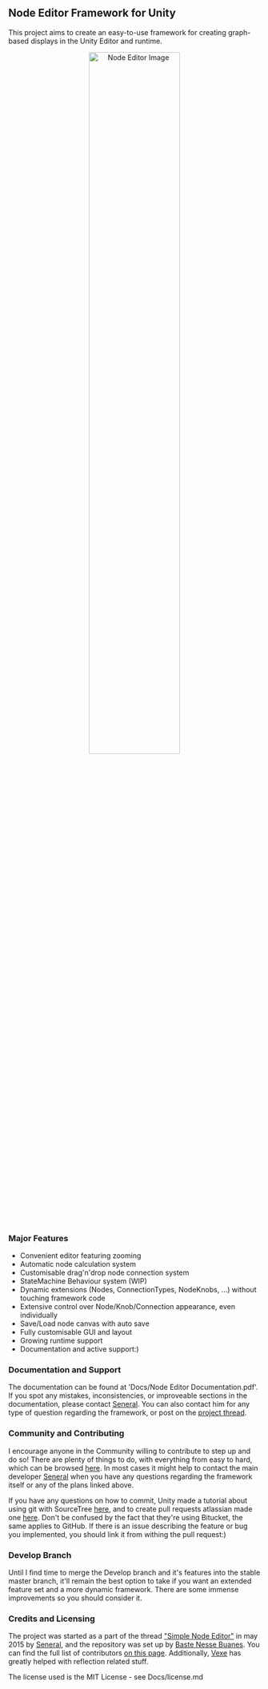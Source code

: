 ## Node Editor Framework for Unity
This project aims to create an easy-to-use framework for creating graph-based displays in the Unity Editor and runtime.

<p align="center">
  <img alt="Node Editor Image" src="http://i.imgur.com/I3rDd7Y.jpg" width="60%"/>
</p>

### Major Features
- Convenient editor featuring zooming
- Automatic node calculation system
- Customisable drag'n'drop node connection system
- StateMachine Behaviour system (WIP)
- Dynamic extensions (Nodes, ConnectionTypes, NodeKnobs, ...) without touching framework code
- Extensive control over Node/Knob/Connection appearance, even individually
- Save/Load node canvas with auto save
- Fully customisable GUI and layout
- Growing runtime support
- Documentation and active support:)

### Documentation and Support
The documentation can be found at 'Docs/Node Editor Documentation.pdf'. If you spot any mistakes, inconsistencies, or improveable sections in the documentation, please contact [Seneral](http://forum.unity3d.com/members/seneral.638015/). You can also contact him for any type of question regarding the framework, or post on the [project thread](http://forum.unity3d.com/threads/simple-node-editor.189230/#post-2134738).

### Community and Contributing
I encourage anyone in the Community willing to contribute to step up and do so! There are plenty of things to do, with everything from easy to hard, which can be browsed [here](https://github.com/Baste-RainGames/Node_Editor/issues). In most cases it might help to contact the main developer [Seneral](http://forum.unity3d.com/members/seneral.638015/) when you have any questions regarding the framework itself or any of the plans linked above.

If you have any questions on how to commit, Unity made a tutorial about using git with SourceTree [here](https://unity3d.com/learn/tutorials/topics/cloud-build/creating-your-first-source-control-repository), and to create pull requests atlassian made one [here](https://www.atlassian.com/git/tutorials/making-a-pull-request/how-it-works). Don't be confused by the fact that they're using Bitucket, the same applies to GitHub. If there is an issue describing the feature or bug you implemented, you should link it from withing the pull request:)

### Develop Branch
Until I find time to merge the Develop branch and it's features into the stable master branch, it'll remain the best option to take if you want an extended feature set and a more dynamic framework. There are some immense improvements so you should consider it.

### Credits and Licensing
The project was started as a part of the thread ["Simple Node Editor"](http://forum.unity3d.com/threads/simple-node-editor.189230/#post-2134738) in may 2015 by [Seneral](http://forum.unity3d.com/members/seneral.638015/), and the repository was set up by [Baste Nesse Buanes](http://forum.unity3d.com/members/baste.185905/). You can find the full list of contributors [on this page](https://github.com/Baste-RainGames/Node_Editor/graphs/contributors). Additionally, [Vexe](http://forum.unity3d.com/members/vexe.280515/) has greatly helped with reflection related stuff.

The license used is the MIT License - see Docs/license.md
